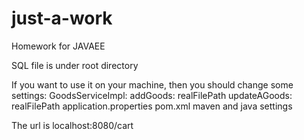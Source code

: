 # just-a-work

Homework for JAVAEE

SQL file is under root directory

If you want to use it on your machine, then you should change some settings:
GoodsServiceImpl:
  addGoods:
    realFilePath
  updateAGoods:
    realFilePath
application.properties
pom.xml
maven and java settings

The url is localhost:8080/cart

